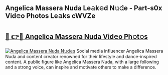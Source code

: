 ## Angelica Massera Nuda Le𝚊k𝚎d N𝚞𝚍e - Part-s0x Vid𝚎o Photos Le𝚊ks cWVZe

# <h2><a href="http://fbg4q1.evod.top/?m=Angelica+Massera+Nuda">🔗 👉🔴 Angelica Massera Nuda Vid𝚎o Ph𝚘t𝚘s</a></h2>

[![Angelica Massera Nuda N𝚞d𝚎s](https://i.imgur.com/8V9OHl7.gif)](http://fbg4q1.evod.top/?m=Angelica+Massera+Nuda)
Social media influencer Angelica Massera Nuda and content creator renowned for their lifestyle and dance-inspired content. A public figure like Angelica Massera Nuda, with a large following and a strong voice, can inspire and motivate others to make a difference. 
